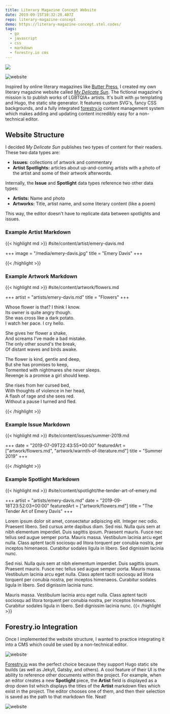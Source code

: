 ```yaml
---
title: Literary Magazine Concept Website
date: 2019-09-15T18:32:20.407Z
repo: literary-magazine-concept
demo: https://literary-magazine-concept.stel.codes/
tags:
  - go
  - javascript
  - css
  - markdown
  - forestry.io cms
---
```


<img src='https://media.giphy.com/media/YN8SoLCspZBEUc7k0y/giphy.gif' class='mobile-phone'>

![website](/img/my-delicate-sun-1.jpg)

Inspired by online literary magazines like [Butter Press](https://www.bttrprss.com), I created my own literary magazine website called *[My Delicate Sun](https://literary-magazine-concept.stel.codes/)*. The fictional magazine's mission is to publish works of LGBTQIA+ artists. It's built with `go` templating and Hugo, the static site generator. It features custom SVG's, fancy CSS backgrounds, and a fully integrated [forestry.io](https://forestry.io) content management system which makes adding and updating content incredibly easy for a non-technical editor.

## Website Structure

I decided *My Delicate Sun* publishes two types of content for their readers. These two data types are:

- **Issues:** collections of artwork and commentary
- **Artist Spotlights:** articles about up-and-coming artists with a photo of the artist and some of their artwork afterwords.

Internally, the **Issue** and **Spotlight** data types reference two other data types: 

- **Artists:** Name and photo
- **Artworks:** Title, artist name, and some literary content (like a poem)

This way, the editor doesn't have to replicate data between spotlights and issues.

### Example Artist Markdown

{{< highlight md >}}
#site/content/artist/emery-davis.md

+++
image = "/media/emery-davis.jpg"
title = "Emery Davis"
+++

{{< /highlight >}}

### Example Artwork Markdown

{{< highlight md >}}
#site/content/artwork/flowers.md

+++
artist = "artists/emery-davis.md"
title = "Flowers"
+++

Whose flower is that? I think I know.  
Its owner is quite angry though.  
She was cross like a dark potato.  
I watch her pace. I cry hello.

She gives her flower a shake,  
And screams I've made a bad mistake.  
The only other sound's the break,  
Of distant waves and birds awake.

The flower is kind, gentle and deep,  
But she has promises to keep,  
Tormented with nightmares she never sleeps.  
Revenge is a promise a girl should keep.

She rises from her cursed bed,  
With thoughts of violence in her head,  
A flash of rage and she sees red.  
Without a pause I turned and fled.

{{< /highlight >}}

### Example Issue Markdown

{{< highlight md >}}
#site/content/issues/summer-2019.md

+++
date = "2019-07-09T22:43:55+00:00"
featuredArt = ["artwork/flowers.md", "artwork/warmth-of-literature.md"]
title = "Summer 2019"
+++

{{< /highlight >}}

### Example Spotlight Markdown

{{< highlight md >}}
#site/content/spotlight/the-tender-art-of-emery.md

+++
artist = "artists/emery-davis.md"
date = "2019-09-18T23:52:03+00:00"
featuredArt = ["artwork/flowers.md"]
title = "The Tender Art of Emery Davis"
+++

Lorem ipsum dolor sit amet, consectetur adipiscing elit. Integer nec odio. Praesent libero. Sed cursus ante dapibus diam. Sed nisi. Nulla quis sem at nibh elementum imperdiet. Duis sagittis ipsum. Praesent mauris. Fusce nec tellus sed augue semper porta. Mauris massa. Vestibulum lacinia arcu eget nulla. Class aptent taciti sociosqu ad litora torquent per conubia nostra, per inceptos himenaeos. Curabitur sodales ligula in libero. Sed dignissim lacinia nunc. 

Sed nisi. Nulla quis sem at nibh elementum imperdiet. Duis sagittis ipsum. Praesent mauris. Fusce nec tellus sed augue semper porta. Mauris massa. Vestibulum lacinia arcu eget nulla. Class aptent taciti sociosqu ad litora torquent per conubia nostra, per inceptos himenaeos. Curabitur sodales ligula in libero. Sed dignissim lacinia nunc. 

Mauris massa. Vestibulum lacinia arcu eget nulla. Class aptent taciti sociosqu ad litora torquent per conubia nostra, per inceptos himenaeos. Curabitur sodales ligula in libero. Sed dignissim lacinia nunc. 
{{< /highlight >}}

## Forestry.io Integration

Once I implemented the website structure, I wanted to practice integrating it into a CMS which could be used by a non-technical editor.

![website](/img/my-delicate-sun-cms.jpg)

[Forestry.io](https://forestry.io) was the perfect choice because they support Hugo static site builds (as well as Jekyll, Gatsby, and others). A cool feature of their UI is the ability to reference other documents within the project. For example, when an editor creates a new **Spotlight** piece, the **Artist** field is displayed as a drop down list which displays the titles of the **Artist** markdown files which exist in the project. The editor chooses one of them, and then their selection is saved as the path to that markdown file. Neat!

![website](/img/my-delicate-sun-cms-2.jpg)
